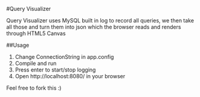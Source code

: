 
#Query Visualizer

Query Visualizer uses MySQL built in log to record all queries, we then take all those and turn them into json which the browser reads and renders through HTML5 Canvas

##Usage
1. Change ConnectionString in app.config
2. Compile and run
3. Press enter to start/stop logging
4. Open http://localhost:8080/ in your browser



Feel free to fork this :)
